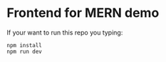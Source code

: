 # Frontend for MERN demo

If your want to run this repo you typing:

```
npm install
npm run dev
```

